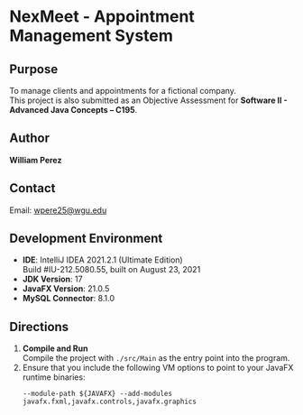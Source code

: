 # NexMeet - Appointment Management System

## Purpose
To manage clients and appointments for a fictional company.  
This project is also submitted as an Objective Assessment for **Software II - Advanced Java Concepts – C195**.

## Author
**William Perez**

## Contact
Email: [wpere25@wgu.edu](mailto:wpere25@wgu.edu)

## Development Environment
- **IDE**: IntelliJ IDEA 2021.2.1 (Ultimate Edition)  
  Build #IU-212.5080.55, built on August 23, 2021
- **JDK Version**: 17
- **JavaFX Version**: 21.0.5
- **MySQL Connector**: 8.1.0

## Directions
1. **Compile and Run**  
   Compile the project with `./src/Main` as the entry point into the program.  
2. Ensure that you include the following VM options to point to your JavaFX runtime binaries:
   ```
   --module-path ${JAVAFX} --add-modules javafx.fxml,javafx.controls,javafx.graphics
   ```

